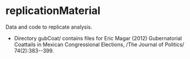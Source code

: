 # replicationMaterial
Data and code to replicate analysis.

- Directory gubCoat/ contains files for Eric Magar (2012) Gubernatorial Coattails in Mexican Congressional Elections, /The Journal of Politics/ 74(2):383--399.


